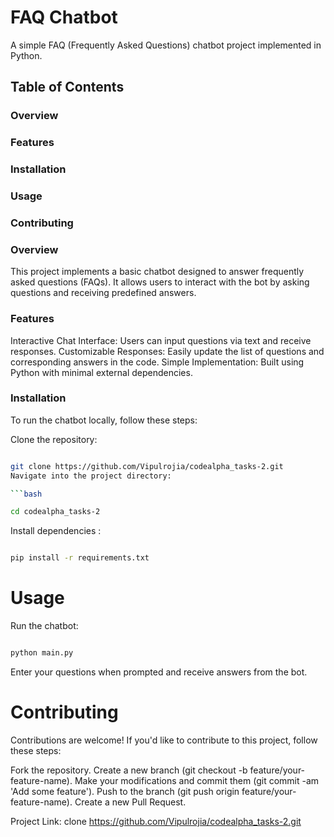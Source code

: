 # FAQ Chatbot
A simple FAQ (Frequently Asked Questions) chatbot project implemented in Python.

## Table of Contents
### Overview
### Features
### Installation
### Usage
### Contributing


### Overview
This project implements a basic chatbot designed to answer frequently asked questions (FAQs). It allows users to interact with the bot by asking questions and receiving predefined answers.

### Features
Interactive Chat Interface: Users can input questions via text and receive responses.
Customizable Responses: Easily update the list of questions and corresponding answers in the code.
Simple Implementation: Built using Python with minimal external dependencies.
### Installation
To run the chatbot locally, follow these steps:

Clone the repository:

```bash

git clone https://github.com/Vipulrojia/codealpha_tasks-2.git
Navigate into the project directory:

```bash

cd codealpha_tasks-2
```
Install dependencies :

```bash

pip install -r requirements.txt
```
# Usage
Run the chatbot:

```bash

python main.py
```
Enter your questions when prompted and receive answers from the bot.

# Contributing
Contributions are welcome! If you'd like to contribute to this project, follow these steps:

Fork the repository.
Create a new branch (git checkout -b feature/your-feature-name).
Make your modifications and commit them (git commit -am 'Add some feature').
Push to the branch (git push origin feature/your-feature-name).
Create a new Pull Request.


Project Link: clone https://github.com/Vipulrojia/codealpha_tasks-2.git